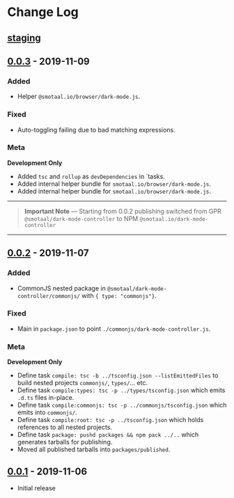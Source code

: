 ﻿# Change Log

## [staging]

## [0.0.3] - 2019-11-09

### Added

- Helper `@smotaal.io/browser/dark-mode.js`.

### Fixed

- Auto-toggling failing due to bad matching expressions.

### Meta

**Development Only**

- Added `tsc` and `rollup` as `devDependencies` in `tasks.
- Added internal helper bundle for `smotaal.io/browser/dark-mode.js`.
- Added internal helper bundle for `smotaal.io/browser/dark-mode.js`.

---

> **Important Note** — Starting from 0.0.2 publishing switched from GPR `@smotaal/dark-mode-controller` to NPM `@smotaal.io/dark-mode-controller`

---

## [0.0.2] - 2019-11-07

### Added

- CommonJS nested package in `@smotaal/dark-mode-controller/commonjs/` with `{ type: "commonjs"}`.

### Fixed

- Main in `package.json` to point `./commonjs/dark-mode-controller.js`.

### Meta

**Development Only**

- Define task `compile: tsc -b ../tsconfig.json --listEmittedFiles` to build nested projects `commonjs/`, `types/`… etc.
- Define task `compile:types: tsc -p ../types/tsconfig.json` which emits `.d.ts` files in-place.
- Define task `compile:commonjs: tsc -p ../commonjs/tsconfig.json` which emits into `commonjs/`.
- Define task `compile:root: tsc -p ../tsconfig.json` which holds references to all nested projects.
- Define task `package: pushd packages && npm pack ../..` which generates tarballs for publishing.
- Moved all published tarballs into `packages/published`.

## [0.0.1] - 2019-11-06

- Initial release

[staging]: https://github.com/SMotaal/smotaal.github.io/tree/staging/packages/helpers/dark-mode-controller/
[0.0.1]: https://github.com/SMotaal/smotaal.github.io/packages/50383?version=0.0.1
[0.0.2]: https://github.com/SMotaal/smotaal.github.io/packages/50383?version=0.0.2
[0.0.3]: https://www.npmjs.com/package/@smotaal.io/dark-mode-controller/v/0.0.3
